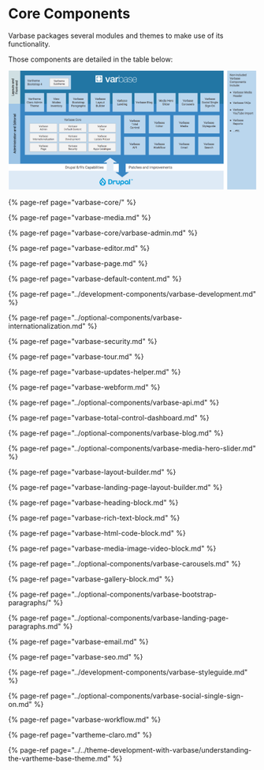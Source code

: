 # Core Components

Varbase packages several modules and themes to make use of its functionality. 

Those components are detailed in the table below:

![Varbase Components Diagram](../../../.gitbook/assets/varbase-components.png)

{% page-ref page="varbase-core/" %}

{% page-ref page="varbase-media.md" %}

{% page-ref page="varbase-core/varbase-admin.md" %}

{% page-ref page="varbase-editor.md" %}

{% page-ref page="varbase-page.md" %}

{% page-ref page="varbase-default-content.md" %}

{% page-ref page="../development-components/varbase-development.md" %}

{% page-ref page="../optional-components/varbase-internationalization.md" %}

{% page-ref page="varbase-security.md" %}

{% page-ref page="varbase-tour.md" %}

{% page-ref page="varbase-updates-helper.md" %}

{% page-ref page="varbase-webform.md" %}

{% page-ref page="../optional-components/varbase-api.md" %}

{% page-ref page="varbase-total-control-dashboard.md" %}

{% page-ref page="../optional-components/varbase-blog.md" %}

{% page-ref page="../optional-components/varbase-media-hero-slider.md" %}

{% page-ref page="varbase-layout-builder.md" %}

{% page-ref page="varbase-landing-page-layout-builder.md" %}

{% page-ref page="varbase-heading-block.md" %}

{% page-ref page="varbase-rich-text-block.md" %}

{% page-ref page="varbase-html-code-block.md" %}

{% page-ref page="varbase-media-image-video-block.md" %}

{% page-ref page="../optional-components/varbase-carousels.md" %}

{% page-ref page="varbase-gallery-block.md" %}

{% page-ref page="../optional-components/varbase-bootstrap-paragraphs/" %}

{% page-ref page="../optional-components/varbase-landing-page-paragraphs.md" %}

{% page-ref page="varbase-email.md" %}

{% page-ref page="varbase-seo.md" %}

{% page-ref page="../development-components/varbase-styleguide.md" %}

{% page-ref page="../optional-components/varbase-social-single-sign-on.md" %}

{% page-ref page="varbase-workflow.md" %}

{% page-ref page="vartheme-claro.md" %}

{% page-ref page="../../theme-development-with-varbase/understanding-the-vartheme-base-theme.md" %}





































